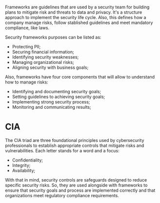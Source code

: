 Frameworks are guidelines that are used by a security team for building plans to mitigate risk and threats to data and privacy. It's a structure approach to implement the security life cycle. Also, this defines how a company manage risks, follow stablished guidelines and meet mandatory compliance, like laws.

Security frameworks purposes can be listed as:

* Protecting PII;
* Securing financial information;
* Identifying security weaknesses;
* Managing organizational risks;
* Aligning security with business goals;

Also, frameworks have four core components that will allow to understand how to manage risks:

* Identifying and documenting security goals;
* Setting guidelines to achieving security goals;
* Implementing strong security process;
* Monitoring and communicating results;

# CIA

The CIA triad are three foundational principles used by cybersecurity professionals to establish appropriate controls that mitigate risks and vulnerabilities. Each letter stands for a word and a focus:

 * Confidentiality;
 * Integrity;
 * Availability;

With that in mind, security controls are safeguards designed to reduce specific security risks. So, they are used alongside with frameworks to ensure that security goals and process are implemented correctly and that organizations meet regulatory compliance requirements.
